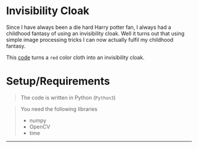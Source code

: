 # Invisibility Cloak

Since I have always been a die hard Harry potter fan, I always had a childhood fantasy of using an invisibility cloak.
Well it turns out that using simple image processing tricks I can now actually fulfil my childhood fantasy. 

This [code](Main_Code.py) turns a `red` color cloth into an invisibility cloak.

# Setup/Requirements

> The code is written in Python (`Python3`)

> You need the following libraries
> - numpy
> - OpenCV
> - time
---
